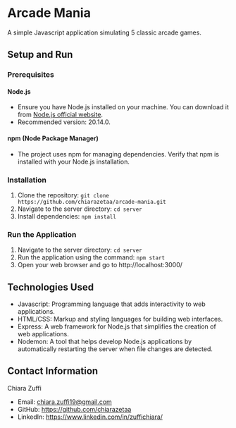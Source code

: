 # Arcade Mania

A simple Javascript application simulating 5 classic arcade games.

## Setup and Run

### Prerequisites
#### Node.js
- Ensure you have Node.js installed on your machine. You can download it from [Node.js official website](https://nodejs.org/).
- Recommended version: 20.14.0.
#### npm (Node Package Manager)
- The project uses npm for managing dependencies. Verify that npm is installed with your Node.js installation.

### Installation
1. Clone the repository: `git clone https://github.com/chiarazetaa/arcade-mania.git`
2. Navigate to the server directory: `cd server`
3. Install dependencies: `npm install`

### Run the Application
1. Navigate to the server directory: `cd server`
2. Run the application using the command: `npm start`
3. Open your web browser and go to http://localhost:3000/

## Technologies Used
- Javascript: Programming language that adds interactivity to web applications.
- HTML/CSS: Markup and styling languages for building web interfaces.
- Express: A web framework for Node.js that simplifies the creation of web applications.
- Nodemon: A tool that helps develop Node.js applications by automatically restarting the server when file changes are detected.

## Contact Information
Chiara Zuffi
- Email: chiara.zuffi19@gmail.com
- GitHub: https://github.com/chiarazetaa
- LinkedIn: https://www.linkedin.com/in/zuffichiara/